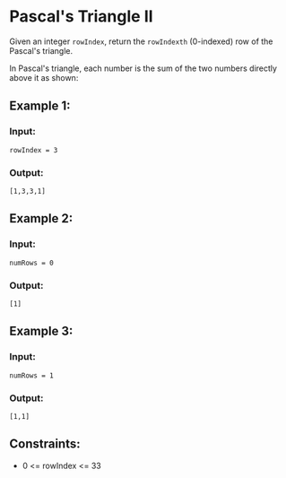 # Pascal's Triangle II
Given an integer ```rowIndex```, return the ```rowIndexth``` (0-indexed) row of the Pascal's triangle.

In Pascal's triangle, each number is the sum of the two numbers directly above it as shown:

## Example 1:
### Input: 
```rowIndex = 3```
### Output: 
```[1,3,3,1]```

## Example 2:
### Input: 
```numRows = 0```
### Output: 
```[1]```
 
 
## Example 3:
### Input: 
```numRows = 1```
### Output: 
```[1,1]```

## Constraints:

- 0 <= rowIndex <= 33